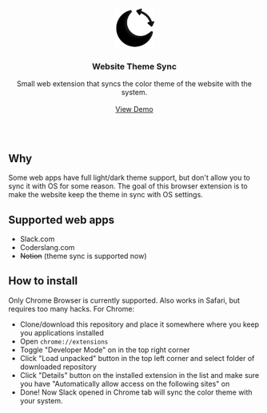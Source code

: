 <br />
<p align="center">
  <p align="center">
    <img src="icons/vector.svg" alt="Icon" width="80">
  </p>
  <h3 align="center">Website Theme Sync</h3>
  <p align="center">
    Small web extension that syncs the color theme of the website with the system.
    <br />
    <br />
    <a href="https://ryaposov.com">View Demo</a>
  </p>
</p>
<br />
<br />

## Why

Some web apps have full light/dark theme support, but don't allow you to sync it with OS for some reason. The goal of this browser extension is to make the website keep the theme in sync with OS settings.

## Supported web apps

* Slack.com
* Coderslang.com
* ~~Notion~~ (theme sync is supported now)

## How to install

Only Chrome Browser is currently supported. Also works in Safari, but requires too many hacks. For Chrome:

* Clone/download this repository and place it somewhere where you keep you applications installed
* Open `chrome://extensions`
* Toggle "Developer Mode" on in the top right corner
* Click "Load unpacked" button in the top left corner and select folder of downloaded repository
* Click "Details" button on the installed extension in the list and make sure you have "Automatically allow access on the following sites" on
* Done! Now Slack opened in Chrome tab will sync the color theme with your system.